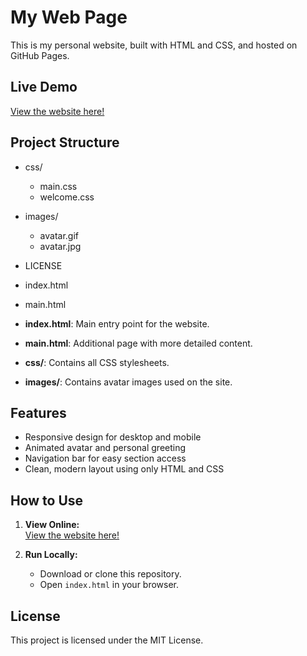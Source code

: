# My Web Page

This is my personal website, built with HTML and CSS, and hosted on GitHub Pages.


## Live Demo

[View the website here!](https://justaregulargeek.github.io/My-Web-Page/)


## Project Structure

- css/
  - main.css
  - welcome.css
- images/
  - avatar.gif
  - avatar.jpg
- LICENSE
- index.html
- main.html


- **index.html**: Main entry point for the website.
- **main.html**: Additional page with more detailed content.
- **css/**: Contains all CSS stylesheets.
- **images/**: Contains avatar images used on the site.


## Features

- Responsive design for desktop and mobile
- Animated avatar and personal greeting
- Navigation bar for easy section access
- Clean, modern layout using only HTML and CSS


## How to Use

1. **View Online:**  
[View the website here!](https://justaregulargeek.github.io/My-Web-Page/)

2. **Run Locally:**  
   - Download or clone this repository.
   - Open `index.html` in your browser.


## License

This project is licensed under the MIT License. 
